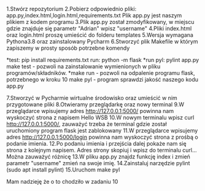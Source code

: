 

1.Stwórz repozytorium
2.Pobierz odpowiednio pliki: app.py,index.html,login.html,requirements.txt
  Plik app.py jest naszym plikiem z kodem programu
3.Plik app.py został zmodyfikowany, w miejscu gdzie znajduje się 
  parametr "Adrian" wpisz "username"
4.Pliki index.html oraz login.html proszę umieścić do folderu templates
5.Wersja wymagana Pythona3.8 oraz zainstalowany Pycharm
6.Stworzyć plik Makefile w którym zapiszemy w prosty sposób potrzebne komendy  

*test: pip install requirements.txt run: python -m flask 
*run pyl: pylint app.py make test - pozwoli na zainstalowanie wymienionych w
 pliku programów/składników. 
*make run - pozwoli na odpalenie programu flask, potrzebnego w kroku 10 make
 pyl - program sprawdzi jakość naszego kodu app.py
    
7.Stworzyć w Pycharmie wirtualne środowisko oraz umieścić w nim przygotowane
  pliki
8.Otwieramy przeglądarkę oraz nowy terminal
9.W przeglądarce wpisujemy adres http://127.0.0.1:5000/ powinna nam wyskoczyć
  strona z napisem Hello WSB
10.W nowym terminalu wpisz curl http://127.0.0.1:5000/, zauważyć trzeba że
   terminal gdzie został uruchomiony program flask jest zablokowany
11.W przeglądarce wpisujemy adres http://127.0.0.1:5000/login powinna nam
   wyskoczyć strona z prośbą o podanie imienia.
12.Po podaniu imienia i przejścia dalej pokaże nam się strona z kolejnym
   napisem. Adres strony skopiuj i wpisz do terminalu curl... Można
   zauważyć różnicę
13.W pliku app.py znajdz funkcję index i zmień parametr "username" zmień na
   swoje imię.
14.Zainstaluj narzędzie pylint (sudo apt install pylint)
15.Uruchom make pyl

Mam nadzieję że o to chodziło w zadaniu 10

